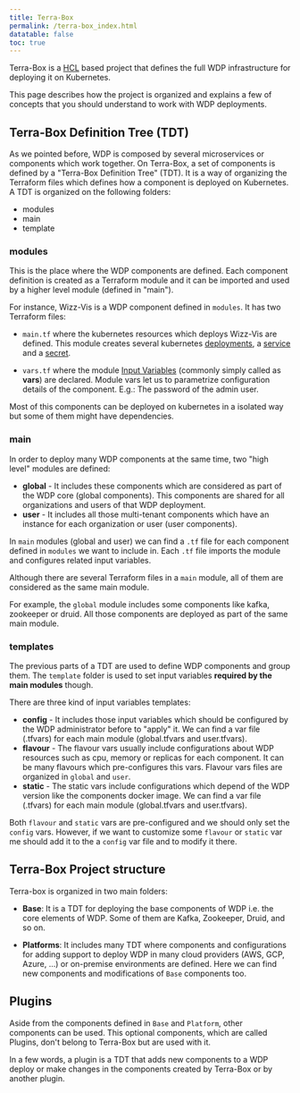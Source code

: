 ```yaml
---
title: Terra-Box
permalink: /terra-box_index.html
datatable: false
toc: true
---
```


Terra-Box is a [HCL](https://github.com/hashicorp/hcl) based project that defines the full WDP infrastructure for deploying it on Kubernetes.

This page describes how the project is organized and explains a few of concepts that you should understand to work with WDP deployments.

## Terra-Box Definition Tree (TDT)

As we pointed before, WDP is composed by several microservices or components which work together. On Terra-Box, a set of components is defined by a "Terra-Box Definition Tree" (TDT). It is a way of organizing the Terraform files which defines how a component is deployed on Kubernetes. A TDT is organized on the following folders:

* modules
* main
* template

### modules

This is the place where the WDP components are defined. Each component definition is created as a Terraform module and it can be imported and used by a higher level module (defined in "main").

For instance, Wizz-Vis is a WDP component defined in `modules`. It has two Terraform files:

* `main.tf` where the kubernetes resources which deploys Wizz-Vis are defined. This module creates several kubernetes [deployments](https://kubernetes.io/docs/concepts/workloads/controllers/deployment), a [service](https://kubernetes.io/docs/concepts/services-networking/service/) and a [secret](https://kubernetes.io/docs/concepts/configuration/secret).

* `vars.tf` where the module [Input Variables](https://learn.hashicorp.com/terraform/getting-started/variables) (commonly simply called as **vars**) are declared. Module vars let us to parametrize configuration details of the component. E.g.: The password of the admin user.

Most of this components can be deployed on kubernetes in a isolated way but some of them might have dependencies.

### main

In order to deploy many WDP components at the same time, two "high level" modules are defined:

* **global** - It includes these components which are considered as part of the WDP core (global components). This components are shared for all organizations and users of that WDP deployment.
* **user** - It includes all those multi-tenant components which have an instance for each organization or user (user components).

In `main` modules (global and user) we can find a `.tf` file for each component defined in `modules` we want to include in. Each `.tf` file imports the module and configures related input variables.

Although there are several Terraform files in a `main` module, all of them are considered as the same main module.

For example, the `global` module includes some components like kafka, zookeeper or druid. All those components are deployed as part of the same main module.

### templates

The previous parts of a TDT are used to define WDP components and group them. The `template` folder is used to set input variables **required by the main modules** though.

There are three kind of input variables templates:
* **config** - It includes those input variables which should be configured by the WDP administrator before to "apply" it. We can find a var file (.tfvars) for each main module (global.tfvars and user.tfvars).
* **flavour** - The flavour vars usually include configurations about WDP resources such as cpu, memory or replicas for each component. It can be many flavours which pre-configures this vars. Flavour vars files are organized in `global` and `user`.
* **static** - The static vars include configurations which depend of the WDP version like the components docker image. We can find a var file (.tfvars) for each main module (global.tfvars and user.tfvars).

Both `flavour` and `static` vars are pre-configured and we should only set the `config` vars. However, if we want to customize some `flavour` or `static` var me should add it to the a `config` var file and to modify it there.

## Terra-Box Project structure

Terra-box is organized in two main folders:

* **Base**: It is a TDT for deploying the base components of WDP i.e. the core elements of WDP. Some of them are Kafka, Zookeeper, Druid, and so on.

* **Platforms**: It includes many TDT where components and configurations for adding support to deploy WDP in many cloud providers (AWS, GCP, Azure, ...) or on-premise environments are defined. Here we can find new components and modifications of `Base` components too.

## Plugins

Aside from the components defined in `Base` and `Platform`, other components can be used. This optional components, which are called Plugins, don't belong to Terra-Box but are used with it.

In a few words, a plugin is a TDT that adds new components to a WDP deploy or make changes in the components created by Terra-Box or by another plugin.
